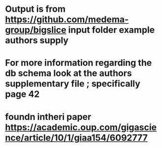 # Output is from https://github.com/medema-group/bigslice input folder example authors supply
# For more information regarding the db schema look at the authors supplementary file ; specifically page 42
# foundn intheri paper https://academic.oup.com/gigascience/article/10/1/giaa154/6092777
